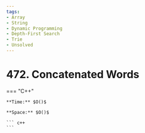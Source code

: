 ```yaml
---
tags:
- Array
- String
- Dynamic Programming
- Depth-First Search
- Trie
- Unsolved
---
```



# 472. Concatenated Words

=== "C++"

    **Time:** $O()$

    **Space:** $O()$

    ``` c++
    ```